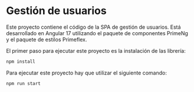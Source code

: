 # Gestión de usuarios

Este proyecto contiene el código de la SPA de gestión de usuarios. Está desarrollado en Angular 17 utilizando el paquete de componentes PrimeNg y el paquete de estilos Primeflex.

El primer paso para ejecutar este proyecto es la instalación de las librería:
```bash
npm install
```

Para ejecutar este proyecto hay que utilizar el siguiente comando:
```bash
npm run start
```